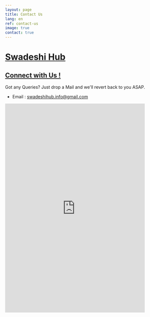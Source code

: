 ```yaml
---
layout: page
title: Contact Us
lang: en
ref: contact-us
image: true
contact: true
---
```


# <a href="#">Swadeshi Hub

## <a href="#">Connect with Us !</a>

Got any Queries? Just drop a Mail and we'll revert back to you ASAP.

* Email : <a href="#">swadeshihub.info@gmail.com</a>


<div class="content content-style"><iframe src="https://docs.google.com/forms/d/e/1FAIpQLSc8o0KDbUmgDrrRWw_3caE-O2ucHuqzV3PqY1Ti1W31fucP8g/viewform?embedded=true" width="90%" height="677" frameborder="0" marginheight="0" marginwidth="0">Loading…</iframe></div>